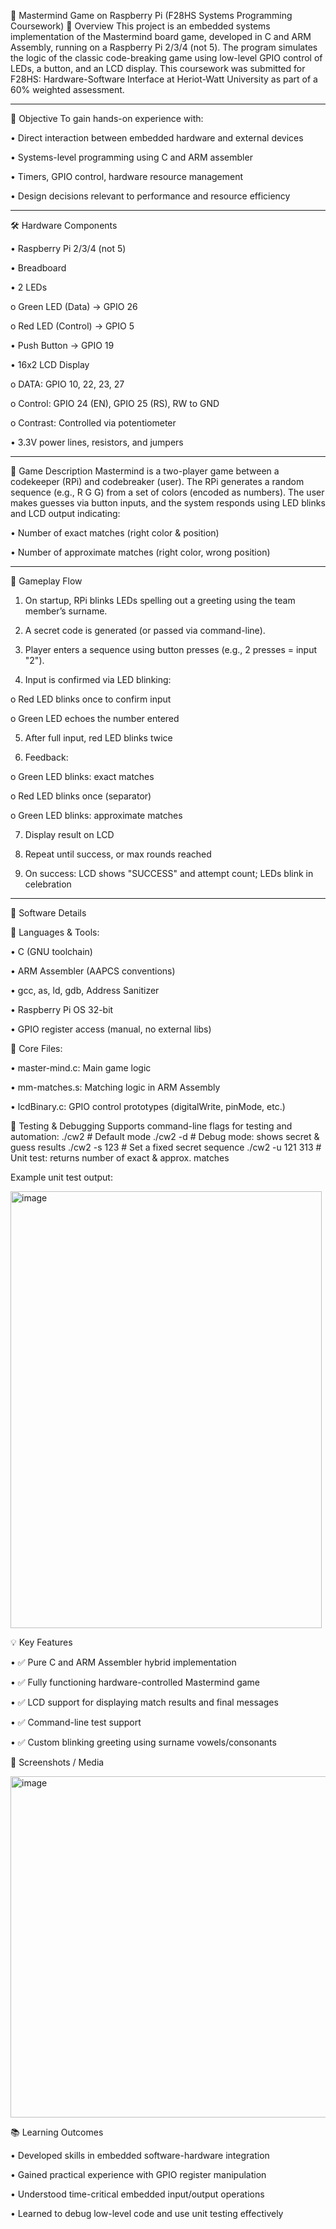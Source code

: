 🧠 Mastermind Game on Raspberry Pi (F28HS Systems Programming Coursework)
📌 Overview
This project is an embedded systems implementation of the Mastermind board game, developed in C and ARM Assembly, running on a Raspberry Pi 2/3/4 (not 5). The program simulates the logic of the classic code-breaking game using low-level GPIO control of LEDs, a button, and an LCD display.
This coursework was submitted for F28HS: Hardware-Software Interface at Heriot-Watt University as part of a 60% weighted assessment.
________________________________________
🎯 Objective
To gain hands-on experience with:

•	Direct interaction between embedded hardware and external devices

•	Systems-level programming using C and ARM assembler

•	Timers, GPIO control, hardware resource management

•	Design decisions relevant to performance and resource efficiency

________________________________________
🛠️ Hardware Components

•	Raspberry Pi 2/3/4 (not 5)

•	Breadboard

•	2 LEDs

  o	Green LED (Data) → GPIO 26

  o	Red LED (Control) → GPIO 5

•	Push Button → GPIO 19

•	16x2 LCD Display

  o	DATA: GPIO 10, 22, 23, 27

  o	Control: GPIO 24 (EN), GPIO 25 (RS), RW to GND

  o	Contrast: Controlled via potentiometer

•	3.3V power lines, resistors, and jumpers

________________________________________
🧩 Game Description
Mastermind is a two-player game between a codekeeper (RPi) and codebreaker (user). The RPi generates a random sequence (e.g., R G G) from a set of colors (encoded as numbers). The user makes guesses via button inputs, and the system responds using LED blinks and LCD output indicating:

•	Number of exact matches (right color & position)

•	Number of approximate matches (right color, wrong position)

________________________________________
🔁 Gameplay Flow

1.	On startup, RPi blinks LEDs spelling out a greeting using the team member’s surname.

2.	A secret code is generated (or passed via command-line).

3.	Player enters a sequence using button presses (e.g., 2 presses = input "2").

4.	Input is confirmed via LED blinking:

  o	Red LED blinks once to confirm input
  
  o	Green LED echoes the number entered

5.	After full input, red LED blinks twice

6.	Feedback:

  o	Green LED blinks: exact matches
  
  o	Red LED blinks once (separator)
  
  o	Green LED blinks: approximate matches

7.	Display result on LCD

8.	Repeat until success, or max rounds reached

9.	On success: LCD shows "SUCCESS" and attempt count; LEDs blink in celebration

________________________________________
🔧 Software Details

🔹 Languages & Tools:

  •	C (GNU toolchain)
  
  •	ARM Assembler (AAPCS conventions)
  
  •	gcc, as, ld, gdb, Address Sanitizer
  
  •	Raspberry Pi OS 32-bit
  
  •	GPIO register access (manual, no external libs)

🔹 Core Files:

  •	master-mind.c: Main game logic
  
  •	mm-matches.s: Matching logic in ARM Assembly
  
  •	lcdBinary.c: GPIO control prototypes (digitalWrite, pinMode, etc.)



  🧪 Testing & Debugging
Supports command-line flags for testing and automation:
./cw2                # Default mode
./cw2 -d             # Debug mode: shows secret & guess results
./cw2 -s 123         # Set a fixed secret sequence
./cw2 -u 121 313     # Unit test: returns number of exact & approx. matches

Example unit test output:


<img width="498" height="699" alt="image" src="https://github.com/user-attachments/assets/e843e91f-27ce-4dc2-9b03-bf190a8592a5" />


💡 Key Features

•	✅ Pure C and ARM Assembler hybrid implementation

•	✅ Fully functioning hardware-controlled Mastermind game

•	✅ LCD support for displaying match results and final messages

•	✅ Command-line test support

•	✅ Custom blinking greeting using surname vowels/consonants


📸 Screenshots / Media



<img width="595" height="546" alt="image" src="https://github.com/user-attachments/assets/d18e6dd4-1594-4a4a-a7e2-64a2301c3c3b" />



📚 Learning Outcomes

•	Developed skills in embedded software-hardware integration

•	Gained practical experience with GPIO register manipulation

•	Understood time-critical embedded input/output operations

•	Learned to debug low-level code and use unit testing effectively



